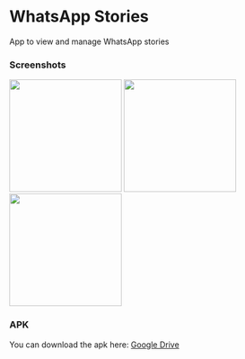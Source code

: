  # WhatsApp Stories

App to view and manage WhatsApp stories

### Screenshots
<img src="screenshots/one.png" width="200">    <img src="screenshots/two.png" width="200">
<img src="screenshots/three.png" width="200">

### APK
You can download the apk here: [Google Drive](https://drive.google.com/open?id=1WrjJ6Axe4mkenrJoGWLC_C8FqL_dgQ55)
